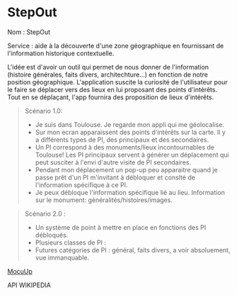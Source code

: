 # StepOut
Nom : StepOut

Service : aide à la découverte d'une zone géographique en fournissant de l'information historique contextuelle.

L'idée est d'avoir un outil qui permet de nous donner de l'information (histoire générales, faits divers, architechture...) en fonction de notre position géographique.
L'application suscite la curiosité de l'utilisateur pour le faire se déplacer vers des lieux en lui proposant des points d'intérêts. 
Tout en se déplaçant, l'app fournira des proposition de lieux d'intérêts.

> Scénario 1.0:
>
>* Je suis dans Toulouse. Je regarde mon appli qui me géolocalise.
>* Sur mon ecran apparaissent des points d'intérêts sur la carte. Il y a différents types de PI, des principaux et des secondaires.
>* Un PI correspond à des monuments/lieux incontournables de Toulouse! Les PI principaux servent à générer un déplacement qui peut susciter à l'envi d'autre visite de PI secondaires.
>* Pendant mon déplacement un pop-up peu apparaitre quand je passe prêt d'un PI m'invitant à débloquer et conslté de l'information spécifique à ce PI. 
>* Je peux débloque l'information spécifique lié au lieu. Information sur le monument: généralités/histoires/images.

> Scénario 2.0 :
>
>* Un système de point à mettre en place en fonctions des PI débloqués.
>* Plusieurs classes de PI :
>* Futures catégories de PI : général, faits divers, a voir absoluement, vue immanquable.

[MocuUp](https://app.moqups.com/N4SALlWWJDuXOZUhOKmk091reH5ZXXix/view/page/a95c97e3e)
    

API WIKIPEDIA

	
